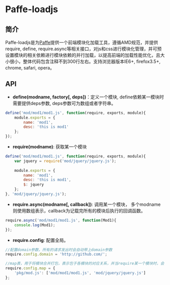 Paffe-loadjs
=============

简介
------------

Paffe-loadjs是为[Paffe](http://github.com/jsyczhanghao/Paffe "基于fis打造的一套定制版前端解决方案框架")提供一个前端模块化加载工具，遵循AMD规范，并提供require, define, require.async等相关接口，对js和css进行模块化管理，并可预设置模块的相关依赖进行模块依赖的并行加载，以提高前端的加载性能优化，且大小很小，整体代码包含注释不到300行左右。支持浏览器版本IE6+, firefox3.5+, chrome, safari, opera。


API
------------

* **define(modname, factory[, deps])**：定义一个模块, define依赖某一模块时 需要提供deps参数, deps参数可为数组或者字符串。

```js
define('mod/mod1/mod1.js', function(require, exports, module){
    module.exports = {
        name: 'mod1',
        desc: 'this is mod1'
    };
});
```

* **require(modname)**: 获取某一个模块

```js
define('mod/mod1/mod1.js', function(require, exports, module){
    var jquery = require('mod/jquery/jquery.js');
    
    module.exports = {
        name: 'mod1',
        desc: 'this is mod1',
        $: jquery
    };
}, 'mod/jquery/jquery.js');
```

* **require.async(modname[, callback])**: 调用某一个模块， 多个modname则使用数组表示，callback为记载完所有的模块后执行的回调函数。
```js
require.async('mod/mod1/mod1.js', function(Mod1){
    console.log(Mod1);
});
```

* **require.config**: 配置全局。
```js
//配置domain参数，所有的请求发出时会自动带上domain参数
require.config.domain = 'http://github.com/';

//map表，用于将模块合并打包，表示包于各模块的对应关系，并当require某一个模块时，会自动发送请求至map的key值url上。
require.config.map = {
    'pkg/mod.js': ['mod/mod1/mod1.js', 'mod/jquery/jquery.js']
};
```


